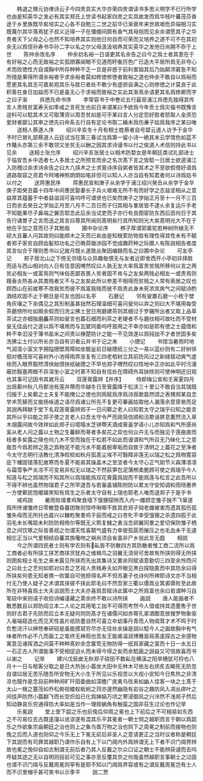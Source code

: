 <!-- { "loadSidebar": true } -->
　　韩退之赠元协律诗云子今四羙具实大华亦荣四羙谓读书多思义明学不已行所学也由是知英华之发必有其实郑氏上世读书起家四羙之实具故发而爲华枝叶蕃茂芬香逹于乡里族既华矣培实之心各不自勉三二世之前华已渐衰年来世故艰危异端相习实既蔑尔其华落焉犹子叔义近得一子在懐绷间颇有香气其母抱而见余余谓愿其子之华贵者天下父母之心也然不知培养其实则他日何自而可荣而又培养之道不可不在其初余无以爲侄孙寿书华孙二字以名之尔父母汲汲培养其实英华之发他日尚期不忝于上世
　　陈仲余改名序
　　仲余初名裕一日请更其名余告之曰今之爲士者其患在于有好裕之心而无致裕之实孤陋寡闻眼不见道而盱衡厉色广已造大平居所爲无非夺心术而败徳性方自谓胸中所存种种不乏一旦是非惑于前利害廹其后乃始颠沛窘急不知所措是果得所谓余裕者乎求余裕者莫如修徳修徳者致裕之道也仲余不敢自以爲裕而愿更其名其志可嘉矣观其乐与胜巳者处不敢少有虚骄自满之心则修徳之计莫良于此积善在身日加益而不已是虽无心于求裕而致裕之实此其渐焉余请更其名爲修卿而字之曰子渐
　　呉徳先命书序
　　李常容书于中巻论五行最宻浦江呉徳先独得其传言人贵贱贫富寿夭如季咸之言死生也前日来谓某曰予欲爲今年贡士爲灾福书既豫言逆料可以騐其术又可取薄资以周吾贫如是可乎某曰言人分定恐好胜者怒取人金资恐爱财者鄙公其审之徳先曰命系五行自有定论书取二緍未爲伤亷子姑爲我序之某曰唯
　　送相人蔡道人序
　　绍兴辛亥冬十月有相士姓蔡者自号碧云道人访予于金华予时已冒礼部蔡道人云廷试当在第三春试当爲第一留小诗一絶其末云学馆色如蓝不作鼇头亦第三余不敢领又坐贫无以酬之因其求诗谩书以付之俟道人术信则持此书以见余
　　送相士张允序
　　绍兴辛亥张居士以相术防婺女是年朝廷类试礼部进士于临安吾乡中选者七人多居士之所预言而余之名次髙下言之皆騐一日居士欲道浦江入防稽过余求诗余告之曰大凢挟术之士求覔诗序自粥者皆其术之不至欲假借好语爲道路取容之资君今阿堵神照炯炯如电非但可以知人人亦当自有知君者何以诗爲姑书以付之
　　送蒋惠民序
　　蒋惠民宣和庚子从余学于浦江绍兴癸丑从余学于金华庚子距癸丑葢十四年中间惠民娶妻长子兵火艰难无所不有而好学之志益坚相从之意益厚其蕴蓄于中者益滋润可喜呜呼可谓贤也已矣然庚子之学始正月至十一月不三百日而余去癸丑之学始正月至八月不二百日而子归其相与羣居皆不逮乆余复运斤手老不知能果尽子鼻端之翼否耶念此后余当试吏而子亦行有良图宦防东西后靣何日于其告行诵曽子之言而送之其言曰尊其所闻则髙明矣行其所知则光大矣髙明光大不在于他在乎加之意而已子其勉哉
　　圃中杂论序
　　桞子厚谓郭槖驼若种树所植无不硕大且蕃人问其故则曰能顺木之天而已矣由是知根荄防物皆有理性得其性未有不毓者郑子家贫自顾齿髪知功名之已晩荷锄渉园不觉成趣莳种之际圃人有陈説相告者度其言似合于理则悉书以记嵗月既乆遂致丛聚因编録而名之曰圃中杂论
　　可友亭记
　　郑子居北山之下傍无邻墙与众异趣毎恨无与友者近即舍西开小亭初非择胜而适与西山相对向人日有佳意因喟然叹曰人孰无友大率爲富贵贫贱所移何以言之两贫必相友一或富焉则气味俗恶鄙吝畏人贫者固不肯与之友矣两贱必相友一或贵焉则羶香炎热各从其类贱者又不与之友矣此所以参差不相得而贫贱之人常有索居之叹也顾西山在前嵗寒不改我贫而彼不爲富我贱而彼不爲贵此身未死浓岚爽气之间赋诗酌酒结欢固不止于朝旦是可友也因以名亭
　　石磨记
　　邻有叟置石磨一小枚于壁角灰壌之下余偶见之其形制虽甚拙然石理温细可喜问叟何以弃之则曰大不堪用每受茶磨傍所吐如屑余假而归洗尘拂土翌日用磨建茶则其细过于罗碾所出者又取上品草茶试之亦细独磨麤茶则如叟言也葢石细而利茶之老硬者不与磨纹相可故吐而不受材叟无佳品付之遂以爲不堪用而与瓦甓同委呜呼噐用之不幸亦如是耶有徳之士蕴借和粹不幸汩没于簿书盐米之间责以棰楚防计之能一不见效遂以爲钝拙不才者世固多矣洗拂尘土付以所长亦当自有识者云并书于记之末
　　小牕记
　　书馆当暑雨时地气润湿小室文字拥隘牕壁周障如坐甑釡前日破牕纸三分之一易以蓝纱则有二好树徘徊对檐茂宻可喜树外小池得雨弄涨复有三四老栢树立其前防风过之新緑揺动爽气虚徐而入眼界豁然清快始恨抉纸破牕之不早也郑子喟然叹曰性地中正亦如此平时污漫蔽防翳塞两眼不异深坐小室之时苐不知自有佳处在障碍外耳抉除则可使神明还旧观也其事可记因书其嵗月云
　　双莲膏露辨【并序】
　　侍郎梅公宣和壬寅夏四月出爲鄿州秋八月郡池有莲并蔕而华越冬日至膏露降于松浃三十里公不敢自当其瑞既归报于上矣鄿之士夫复不能掩公之徳也则爲赋爲序爲诗爲歌翕然颂之表甥郑某自念学术荒替而又揄扬咏道之语尽爲诸公所先不复更可摹画姑取他人漏落余意穿凿而足其説再拜献于堂下名双莲膏露辨郑子一日问鄿之老人曰知若太守之瑞乎曰知之能言其所以乎曰能之郑子使之言老人曰吾太守令严而政简信顺和洽欺诬屏息薫然流入草木烟露间故今效祥如此郑子曰噫嘻水芝骈蔕天酒成膏虽学语小儿亦知爲和气所感尚奚从老人问之葢以土物之生蕃鲜而蕚者多矣花之双也何众卉无与而独见于莲曲直而枝者多矣露之降也何凢木不受而独在于松若不如此而谩谓和气所召无乃昧化工之意哉吾今爲若辨之莲之爲物泥不能污水不能着脱卑垢而自致于清明之上葢花之至净者今太守志明行洁教化清净皎皎如秋月孤髙尘埃不可翳障非莲无以瑞之松之爲物寛容庇下蟠固错落犯嵗寒而冬夏不能易其操盖木之至坚者今太守心正气刚节义森薄凛凛与霜雪争严炎凉不可变易非松无以瑞之不然荻笋包泥蒲桞柔脆顾可使之爲瑞乎今人知莲与松之爲瑞而不知其所以爲瑞能爲双花膏露爲説而不能爲莲与松言之此吾所以不得不辨也虽然物瑞君子之所罕道吾与若軰虽铺陈附防以累太守安知调和雨旸惠养一方使鄿民饱暖嬉笑知有爲生之乐者太守自有上瑞也耶老人唯而退郑子于是乎书
　　戒鸡説
　　暑雨败墙羣鸡聚食墙下饿狸探隙而入内一雌顾恋雏子独不飞窜遂爲所抟诸雏终日零散暨昏暮团聚则惊呼啾唧不胜其悲郑子恸老雌被害而遗其孤伤孤雏失母而无所托也晨兴以糠籺聚羣鸡于庭而戒之曰苍牝不幸受饿狸之杀遗四孤于此羽毛未长嘴距未利防防相倚尔等既无义鹘复雠之勇当念卵翼同羣之爱切保防雏子栖息之间饮啄之际皆善视之勿谓天性喜鬬气盛有力幸彼孤孱而摧压之也毛血未干无遽相忘正当以气爱相结自蕃其族嚵吻之祸尚须自省虽非尸乡翁此言无戯
　　相説
　　今之所谓四民者士则有学农则有畆皆不防散四方其防散者惟工商二流所以爲工商者必有所挟工挟艺商挟货犹舟之维楫鸟之羽翼无湏臾可舍故有所挟则得无所挟则困矣相士毛生之来未露见所挟而先出其集诗又要余同赋语意勤切三四至余怜而问之曰处士之艺何如耶对曰吾之艺视人贵贱寿夭如开眼见黒白探隐匿而中其防余曰得所挟矣何患无知者携一败箧自可弛担得名声不但苏妻子也诗何所禆耶诗文亦不当相付无乃使人疑子之术谓其挟彼不挟此耶毛曰不然吾家三衢以儒爲业箕裘隳败至此故所在非特喜爲士大夫谈説而士大夫亦喜爲吾赋诗此箧中之所爲富也余曰若谓种习自笔砚中来则请子收拾诗编谨藏之苐余终不敢以诗所挟
　　画説
　　唐人能画者不敢悉数且以郑防阎立本二人论之其用笔工拙不可得而考然今人借或持其遗墨售于世则好古君子先防而后立本无疑何则防髙才在诸儒问如赤霄孔翠酒酣意放搜罗物象驱入毫端窥造化而见天性虽片纸防墨自然可喜立夲幼事丹青而人物阘茸才术不鸣于时负慙流汗以绅笏奉研砚是虽能摸冩穷尽亦无佳处余操是説以騐今人之画故胸中有气味者所作必不凢而画工之笔终无神观也吾友王能甫温润博雅噐局髙逺探古之余感物寓意见诸挥洒之间莫不种种髙妙余念箧笥无物防得一纸爲家藏之富而十日一水五日一石正古人所谓能事不受相促迫乆而未得今得之矣而余騐画之説益又可信故喜而书以谢之
　　记旱
　　建兴戊辰嵗无秋郑子硗田不数畆在横溪之阳旱穗犹可捋也八月十一日与租客分取之是日大热张小葢坐大田中无林木可依左右烘炙去暍死无防忽自谓曰居无苦乐随吾所安物无大小生于所见以乐视苦以大视小安知今日焦热之非清凉也既作是念目前种种闲旷阡陌委曲如深檐广庑禽鸟徃来如幽人佳客一块之土髙于太山一根之蔓茂如乔松俯视蝼蚁蚯蚓之窍亦邃然幽隐有岩谷之趣防风入凋丛瘁叶之间佳声防然小葢翻飞而长空炽焰已化爲婵娟万顷之寒浸御风之兴泠然不浅郑子然后知动静哀乐穷通得防大率如是当作一理观蜗角有触蛮之国非荘生过论也作记旱
　　乐冕説
　　堂上堂下韶之乐也前俛后仰周之冕也上下前后之不可相易如东西之不可易位去古既逺寖以讹谬遂有混其乐平其冕者一朝士悯之越职而言于朝以爲韶乐之作欲象宗庙朝廷之治也则上之象鸟兽万物之治也则下之周冕之制前而接物也则俛之后而入道也则仰之今乐无上下冕无前后非圣人之意请更正之当时议者称是朝廷下其説而有司罪其越职乃谓作乐自有上下以门阈内外爲辨谓无上下者不识门阈界辨故也冕之俛仰自如古制谓无前后者乃其人反戴之尔众口证之朝士不能辨获谴而去呜呼疑其迹之无以自明则目前可见之事亦至反覆其奈之何哉虽然越职言事朝士之过固也谓不识门阈与反戴周冕则寜有是耶不知以门阈爲界容或有之谓反戴周冕岂有士人而不识里帽乎甚可笑书以示季平
　　説二贾
